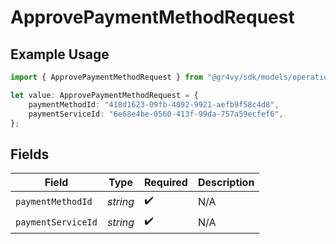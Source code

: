 # ApprovePaymentMethodRequest

## Example Usage

```typescript
import { ApprovePaymentMethodRequest } from "@gr4vy/sdk/models/operations";

let value: ApprovePaymentMethodRequest = {
    paymentMethodId: "418d1623-09fb-4092-9921-aefb9f58c4d8",
    paymentServiceId: "6e68e4be-0560-413f-99da-757a59ecfef6",
};
```

## Fields

| Field              | Type               | Required           | Description        |
| ------------------ | ------------------ | ------------------ | ------------------ |
| `paymentMethodId`  | *string*           | :heavy_check_mark: | N/A                |
| `paymentServiceId` | *string*           | :heavy_check_mark: | N/A                |